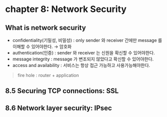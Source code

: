 # chapter 8: Network Security

## What is network security
- confidentiality(기밀성, 비밀성) : 
only sender 와 receiver 간에만 message 를 이해할 수 있어야한다. → 암호화
- authentication(인증) : sender 와 receiver 는 신원을 확신할 수 있어야한다.
- message integrity : message 가 변조되지 않았다고 확신할 수 있어야한다.
- access and availability : 서비스는 항상 접근 가능하고 사용가능해야한다.

> fire hole : router + application

## 8.5 Securing TCP connections: SSL


## 8.6 Network layer security: IPsec